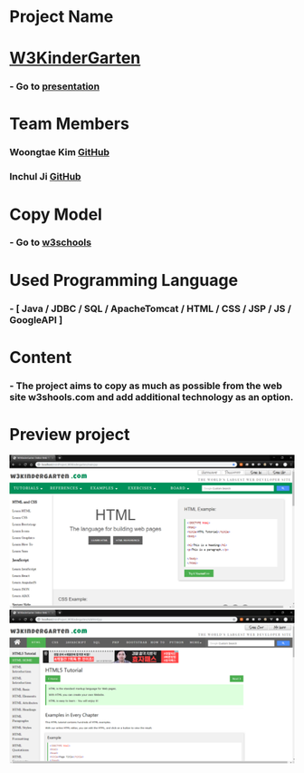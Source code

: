 # Project Name
# [W3KinderGarten](https://github.com/angle2v/W3KinderGarten)

### - Go to [presentation](https://docs.google.com/presentation/d/1DPjuR0FlE3QvEWu9QTWynwJPrqCSUGMU/edit#slide=id.p1)

# Team Members

### Woongtae Kim [GitHub](https://github.com/angle2v)
### Inchul Ji [GitHub](https://github.com/inchul-ji)

# Copy Model
### - Go to [w3schools](www.w3schools.com)

# Used Programming Language
### - [ Java / JDBC / SQL / ApacheTomcat / HTML / CSS / JSP / JS /  GoogleAPI ]

# Content
### - The project aims to copy as much as possible from the web site w3shools.com and add additional technology as an option.

# Preview project
<img src="preview img/w3kindergarten img1.png">
<img src="preview img/w3kindergarten img2.png">


